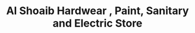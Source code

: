 ---
title: "Al Shoaib Hardwear , Paint, Sanitary and Electric Store"
url: /karachi/al-shoaib-hardwear-paint-sanitary-and-electric-store/
shop: hardware
---